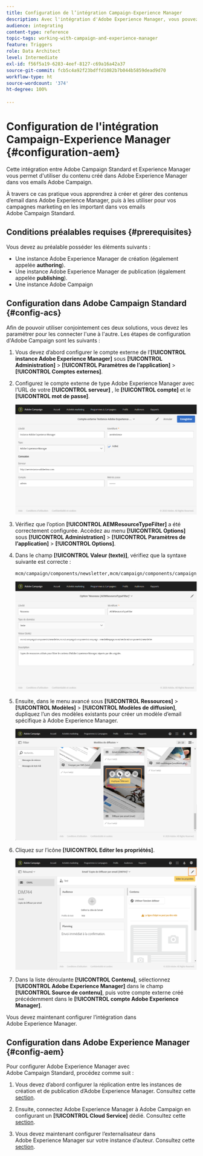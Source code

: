 ```yaml
---
title: Configuration de l’intégration Campaign-Experience Manager
description: Avec l'intégration d'Adobe Experience Manager, vous pouvez créer du contenu directement dans AEM et l'utiliser ultérieurement dans Adobe Campaign.
audience: integrating
content-type: reference
topic-tags: working-with-campaign-and-experience-manager
feature: Triggers
role: Data Architect
level: Intermediate
exl-id: f56f5a19-6283-4eef-8127-c69a16a42a37
source-git-commit: fcb5c4a92f23bdffd1082b7b044b5859dead9d70
workflow-type: ht
source-wordcount: '374'
ht-degree: 100%

---
```


# Configuration de l&#39;intégration Campaign-Experience Manager {#configuration-aem}

Cette intégration entre Adobe Campaign Standard et Experience Manager vous permet d&#39;utiliser du contenu créé dans Adobe Experience Manager dans vos emails Adobe Campaign.

À travers ce cas pratique vous apprendrez à créer et gérer des contenus d’email dans Adobe Experience Manager, puis à les utiliser pour vos campagnes marketing en les important dans vos emails Adobe Campaign Standard.

## Conditions préalables requises {#prerequisites}

Vous devez au préalable posséder les éléments suivants :

* Une instance Adobe Experience Manager de création (également appelée **authoring**).
* Une instance Adobe Experience Manager de publication (également appelée **publishing**).
* Une instance Adobe Campaign

## Configuration dans Adobe Campaign Standard {#config-acs}

Afin de pouvoir utiliser conjointement ces deux solutions, vous devez les paramétrer pour les connecter l&#39;une à l&#39;autre.
Les étapes de configuration d&#39;Adobe Campaign sont les suivants :

1. Vous devez d’abord configurer le compte externe de l’**[!UICONTROL instance Adobe Experience Manager]** sous **[!UICONTROL Administration]** > **[!UICONTROL Paramètres de l’application]** > **[!UICONTROL Comptes externes]**.

1. Configurez le compte externe de type Adobe Experience Manager avec l’URL de votre **[!UICONTROL serveur]** , le **[!UICONTROL compte]** et le **[!UICONTROL mot de passe]**.

   ![](assets/aem_1.png)

1. Vérifiez que l’option **[!UICONTROL AEMResourceTypeFilter]** a été correctement configurée. Accédez au menu **[!UICONTROL Options]** sous **[!UICONTROL Administration]** > **[!UICONTROL Paramètres de l’application]** > **[!UICONTROL Options]**.

1. Dans le champ **[!UICONTROL Valeur (texte)]**, vérifiez que la syntaxe suivante est correcte :

   ```
   mcm/campaign/components/newsletter,mcm/campaign/components/campaign_newsletterpage,mcm/neolane/components/newsletter
   ```

   ![](assets/aem_2.png)

1. Ensuite, dans le menu avancé sous **[!UICONTROL Ressources]** > **[!UICONTROL Modèles]** > **[!UICONTROL Modèles de diffusion]**, dupliquez l’un des modèles existants pour créer un modèle d’email spécifique à Adobe Experience Manager.

   ![](assets/aem_3.png)

1. Cliquez sur l’icône **[!UICONTROL Editer les propriétés]**.

   ![](assets/aem_4.png)

1. Dans la liste déroulante **[!UICONTROL Contenu]**, sélectionnez **[!UICONTROL Adobe Experience Manager]** dans le champ **[!UICONTROL Source de contenu]**, puis votre compte externe créé précédemment dans le **[!UICONTROL compte Adobe Experience Manager]**.

Vous devez maintenant configurer l’intégration dans Adobe Experience Manager.

## Configuration dans Adobe Experience Manager {#config-aem}

Pour configurer Adobe Experience Manager avec Adobe Campaign Standard, procédez comme suit :

1. Vous devez d’abord configurer la réplication entre les instances de création et de publication d’Adobe Experience Manager. Consultez cette [section](https://experienceleague.adobe.com/docs/experience-manager-65/administering/integration/campaignstandard.html?lang=fr#configuring-adobe-experience-manager).

1. Ensuite, connectez Adobe Experience Manager à Adobe Campaign en configurant un **[!UICONTROL Cloud Service]** dédié. Consultez cette [section](https://experienceleague.adobe.com/docs/experience-manager-65/administering/integration/campaignstandard.html?lang=fr#connecting-aem-to-adobe-campaign).

1. Vous devez maintenant configurer l’externalisateur dans Adobe Experience Manager sur votre instance d’auteur. Consultez cette [section](https://experienceleague.adobe.com/docs/experience-manager-65/administering/integration/campaignstandard.html?lang=fr#configuring-the-externalizer).
